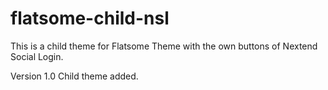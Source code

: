 # flatsome-child-nsl
This is a child theme for Flatsome Theme with the own buttons of Nextend Social Login.

Version 1.0
Child theme added.
